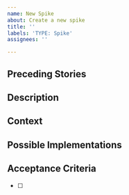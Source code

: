 ```yaml
---
name: New Spike
about: Create a new spike
title: ''
labels: 'TYPE: Spike'
assignees: ''

---
```


## Preceding Stories


## Description


## Context


## Possible Implementations


## Acceptance Criteria
- [ ]
